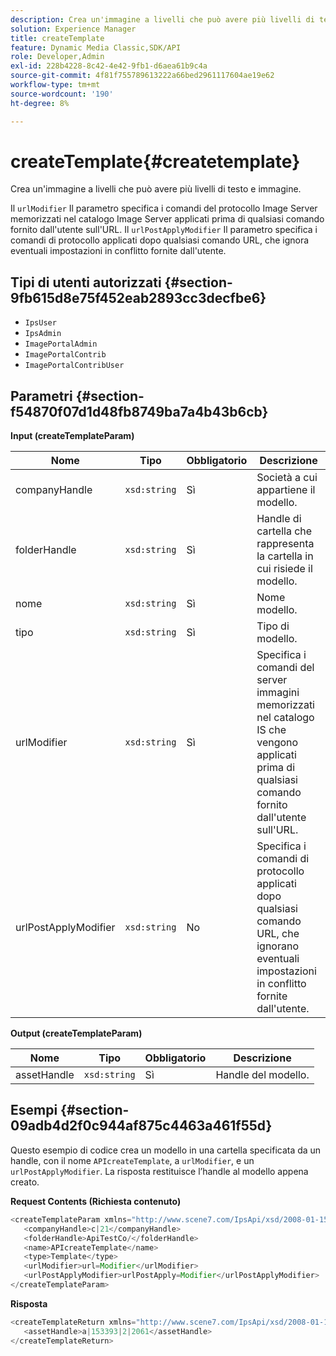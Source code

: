 ```yaml
---
description: Crea un'immagine a livelli che può avere più livelli di testo e immagine.
solution: Experience Manager
title: createTemplate
feature: Dynamic Media Classic,SDK/API
role: Developer,Admin
exl-id: 228b4228-8c42-4e42-9fb1-d6aea61b9c4a
source-git-commit: 4f81f755789613222a66bed2961117604ae19e62
workflow-type: tm+mt
source-wordcount: '190'
ht-degree: 8%

---
```


# createTemplate{#createtemplate}

Crea un&#39;immagine a livelli che può avere più livelli di testo e immagine.

Il `urlModifier` Il parametro specifica i comandi del protocollo Image Server memorizzati nel catalogo Image Server applicati prima di qualsiasi comando fornito dall&#39;utente sull&#39;URL. Il `urlPostApplyModifier` Il parametro specifica i comandi di protocollo applicati dopo qualsiasi comando URL, che ignora eventuali impostazioni in conflitto fornite dall&#39;utente.

## Tipi di utenti autorizzati {#section-9fb615d8e75f452eab2893cc3decfbe6}

* `IpsUser`
* `IpsAdmin`
* `ImagePortalAdmin`
* `ImagePortalContrib`
* `ImagePortalContribUser`

## Parametri {#section-f54870f07d1d48fb8749ba7a4b43b6cb}

**Input (createTemplateParam)**

| Nome | Tipo | Obbligatorio | Descrizione |
|---|---|---|---|
| companyHandle | `xsd:string` | Sì | Società a cui appartiene il modello. |
| folderHandle | `xsd:string` | Sì | Handle di cartella che rappresenta la cartella in cui risiede il modello. |
| nome | `xsd:string` | Sì | Nome modello. |
| tipo | `xsd:string` | Sì | Tipo di modello. |
| urlModifier | `xsd:string` | Sì | Specifica i comandi del server immagini memorizzati nel catalogo IS che vengono applicati prima di qualsiasi comando fornito dall&#39;utente sull&#39;URL. |
| urlPostApplyModifier | `xsd:string` | No | Specifica i comandi di protocollo applicati dopo qualsiasi comando URL, che ignorano eventuali impostazioni in conflitto fornite dall&#39;utente. |

**Output (createTemplateParam)**

| Nome | Tipo | Obbligatorio | Descrizione |
|---|---|---|---|
| assetHandle | `xsd:string` | Sì | Handle del modello. |

## Esempi {#section-09adb4d2f0c944af875c4463a461f55d}

Questo esempio di codice crea un modello in una cartella specificata da un handle, con il nome `APIcreateTemplate`, a `urlModifier`, e un `urlPostApplyModifier`. La risposta restituisce l’handle al modello appena creato.

**Request Contents (Richiesta contenuto)**

```java
<createTemplateParam xmlns="http://www.scene7.com/IpsApi/xsd/2008-01-15">
   <companyHandle>c|21</companyHandle>
   <folderHandle>ApiTestCo/</folderHandle>
   <name>APIcreateTemplate</name>
   <type>Template</type>
   <urlModifier>url=Modifier</urlModifier>
   <urlPostApplyModifier>urlPostApply=Modifier</urlPostApplyModifier>
</createTemplateParam>
```

**Risposta**

```java
<createTemplateReturn xmlns="http://www.scene7.com/IpsApi/xsd/2008-01-15">
   <assetHandle>a|153393|2|2061</assetHandle>
</createTemplateReturn>
```
